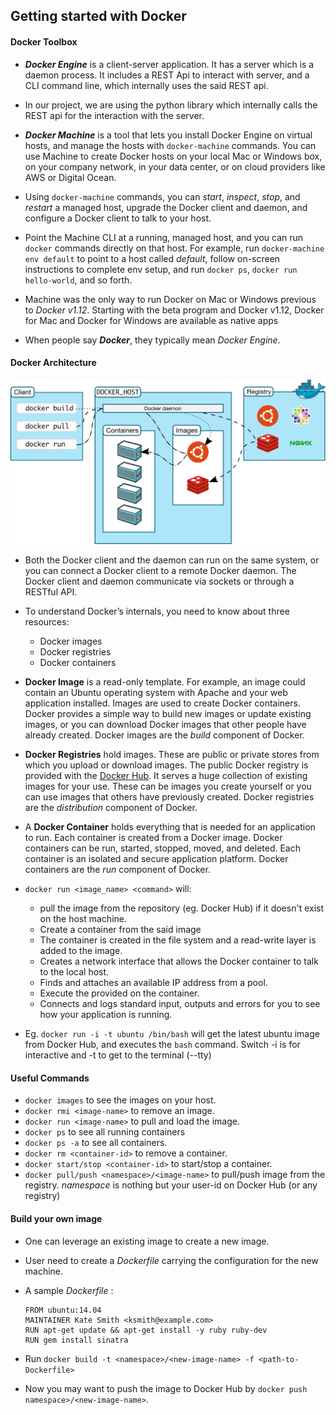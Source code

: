 ## Getting started with Docker

#### Docker Toolbox

* ***Docker Engine*** is a client-server application. It has a server which is a daemon process. It includes a REST Api to interact with server, and a CLI command line, which internally uses the said REST api.
* In our project, we are using the python library which internally calls the REST api for the interaction with the server.

* ***Docker Machine*** is a tool that lets you install Docker Engine on virtual hosts, and manage the hosts with `docker-machine` commands. You can use Machine to create Docker hosts on your local Mac or Windows box, on your company network, in your data center, or on cloud providers like AWS or Digital Ocean.
* Using `docker-machine` commands, you can *start*, *inspect*, *stop*, and *restart* a managed host, upgrade the Docker client and daemon, and configure a Docker client to talk to your host.
* Point the Machine CLI at a running, managed host, and you can run `docker` commands directly on that host. For example, run `docker-machine env default` to point to a host called *default*, follow on-screen instructions to complete env setup, and run `docker ps`, `docker run hello-world`, and so forth.
* Machine was the only way to run Docker on Mac or Windows previous to *Docker v1.12*. Starting with the beta program and Docker v1.12, Docker for Mac and Docker for Windows are available as native apps

* When people say ***Docker***, they typically mean *Docker Engine*.

#### Docker Architecture

  ![VM](images/architecture.svg)

* Both the Docker client and the daemon can run on the same system, or you can connect a Docker client to a remote Docker daemon. The Docker client and daemon communicate via sockets or through a RESTful API.

* To understand Docker’s internals, you need to know about three resources:
  * Docker images
  * Docker registries
  * Docker containers

* **Docker Image** is a read-only template. For example, an image could contain an Ubuntu operating system with Apache and your web application installed. Images are used to create Docker containers. Docker provides a simple way to build new images or update existing images, or you can download Docker images that other people have already created. Docker images are the *build* component of Docker.

* **Docker Registries** hold images. These are public or private stores from which you upload or download images. The public Docker registry is provided with the [Docker Hub](https://hub.docker.com/). It serves a huge collection of existing images for your use. These can be images you create yourself or you can use images that others have previously created. Docker registries are the *distribution* component of Docker.

* A **Docker Container** holds everything that is needed for an application to run. Each container is created from a Docker image. Docker containers can be run, started, stopped, moved, and deleted. Each container is an isolated and secure application platform. Docker containers are the *run* component of Docker.

* `docker run <image_name> <command>` will:
  * pull the image from the repository (eg. Docker Hub) if it doesn't exist on the host machine.
  * Create a container from the said image
  * The container is created in the file system and a read-write layer is added to the image.
  * Creates a network interface that allows the Docker container to talk to the local host.
  * Finds and attaches an available IP address from a pool.
  * Execute the <command> provided on the container.
  * Connects and logs standard input, outputs and errors for you to see how your application is running.
* Eg. `docker run -i -t ubuntu /bin/bash` will get the latest ubuntu image from Docker Hub, and executes the `bash` command. Switch -i is for interactive and -t to get to the terminal (--tty)


#### Useful Commands

* `docker images` to see the images on your host.
* `docker rmi <image-name>` to remove an image.
* `docker run <image-name>` to pull and load the image.
* `docker ps` to see all running containers
* `docker ps -a` to see all containers.
* `docker rm <container-id>` to remove a container.
* `docker start/stop <container-id>` to start/stop a container.
* `docker pull/push <namespace>/<image-name>` to pull/push image from the registry. *namespace* is nothing but your user-id on Docker Hub (or any registry)

#### Build your own image

* One can leverage an existing image to create a new image.
* User need to create a *Dockerfile* carrying the configuration for the new machine.
* A sample *Dockerfile* :

  ```
  FROM ubuntu:14.04
  MAINTAINER Kate Smith <ksmith@example.com>
  RUN apt-get update && apt-get install -y ruby ruby-dev
  RUN gem install sinatra
  ```

* Run `docker build -t <namespace>/<new-image-name> -f <path-to-Dockerfile>`
* Now you may want to push the image to Docker Hub by `docker push namespace>/<new-image-name>`.
